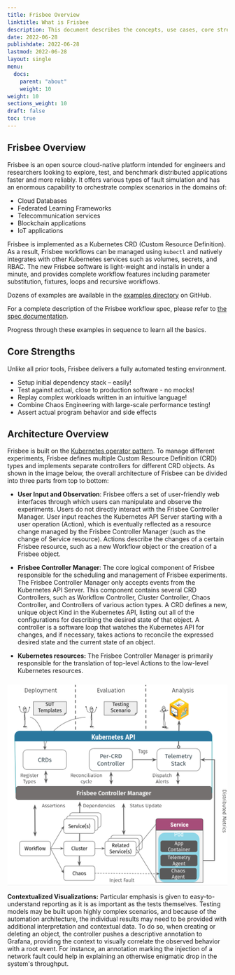 ```yaml
---
title: Frisbee Overview
linktitle: What is Frisbee
description: This document describes the concepts, use cases, core strengths, and the architecture of Frisbee.
date: 2022-06-28
publishdate: 2022-06-28
lastmod: 2022-06-28
layout: single
menu:
  docs:
    parent: "about"
    weight: 10
weight: 10
sections_weight: 10
draft: false
toc: true
---
```




## Frisbee Overview

Frisbee is an open source cloud-native platform intended for engineers and researchers looking to explore, test, and benchmark  distributed applications faster and more reliably. It offers various types of fault simulation and has an enormous capability to orchestrate complex scenarios in the domains of:

- Cloud Databases
- Federated Learning Frameworks
- Telecommunication services
- Blockchain applications
- IoT applications



Frisbee is implemented as a Kubernetes CRD (Custom Resource Definition). As a result, Frisbee workflows can be managed using `kubectl` and natively integrates with other Kubernetes services such as volumes, secrets, and RBAC. The new Frisbee software is light-weight and installs in under a minute, and provides complete workflow features including parameter substitution, fixtures, loops and recursive workflows.

Dozens of examples are available in the [examples directory](https://github.com/CARV-ICS-FORTH/frisbee/tree/main/examples) on GitHub.

For a complete description of the Frisbee workflow spec, please refer to [the spec documentation](https://frisbee.dev/user-guide/fields/#workflowspec).

Progress through these examples in sequence to learn all the basics.





## Core Strengths

Unlike all prior tools, Frisbee delivers a fully automated testing environment. 

- Setup initial dependency stack – easily!
- Test against actual, close to production software - no mocks!
- Replay complex workloads written in an intuitive language!
- Combine Chaos Engineering with large-scale performance testing!
- Assert actual program behavior and side effects



## Architecture Overview

Frisbee is built on the [Kubernetes operator pattern](https://kubernetes.io/docs/concepts/extend-kubernetes/operator/). To manage different experiments, Frisbee defines multiple Custom Resource Definition (CRD)  types and implements separate controllers for different CRD objects. As shown in the image below, the overall architecture of Frisbee can be divided into three parts from top to bottom:

- **User Input and Observation**:  Frisbee offers a set of  user-friendly web interfaces through which users can manipulate and  observe the experiments. Users do not directly interact  with the Frisbee Controller Manager. User input reaches the Kubernetes API Server  starting with a user operation (Action), which is eventually  reflected as a resource change managed by the Frisbee Controller Manager (such as the change of Service resource). Actions describe the changes of a certain Frisbee resource, such as a new Workflow object or the  creation of a Frisbee object.

- **Frisbee Controller Manager**: The core logical component of Frisbee responsible for  the scheduling and management of Frisbee experiments. The Frisbee Controller Manager only accepts  events from the Kubernetes API Server.  This component contains several CRD Controllers, such as  Workflow Controller, Cluster Controller, Chaos Controller, and Controllers of various action types. A CRD defines a new, unique object Kind in the Kubernetes API, listing out all of the configurations for describing the desired state of that object. A controller is a software loop that watches the Kubernetes API for changes, and if necessary, takes actions to reconcile the expressed desired state and the current state of an object.

- **Kubernetes resources:** The Frisbee Controller Manager is primarily responsible for the translation of top-level Actions to the low-level Kubernetes resources. 







##### 


![architecture](./assets/architecture.png)





**Contextualized Visualizations:** Particular emphasis is given to easy-to-understand reporting as it is as important as the tests themselves. Testing models may be built upon highly complex scenarios, and because of the automation architecture, the individual results may need to be provided with additional interpretation and contextual data. To do so, when creating or deleting an object, the controller pushes a descriptive annotation to Grafana, providing the context to visually correlate the observed behavior with a root event. For instance, an annotation marking the injection of a network fault could help in explaining an otherwise enigmatic drop in the system's throughput. 
